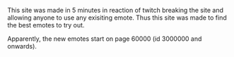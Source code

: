 This site was made in 5 minutes in reaction of twitch breaking the site and allowing anyone to use any exisiting emote. Thus this site was made to find the best emotes to try out.

Apparently, the new emotes start on page 60000 (id 3000000 and onwards).
